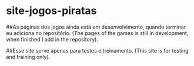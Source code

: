 # site-jogos-piratas

##As páginas dos jogos ainda está em desenvolvimento, quando terminar eu adiciona no repositório. (The pages of the games is still in development, when finished I add in the repository).

##Esse site serve apenas para testes e treinamento. (This site is for testing and training only).
